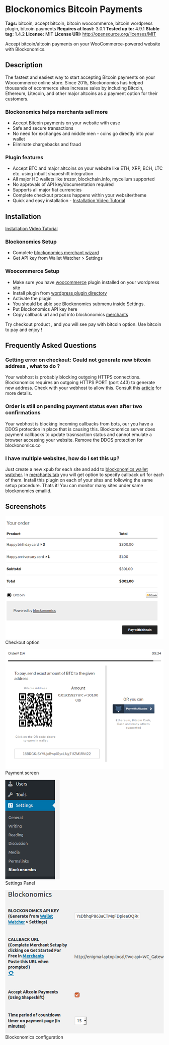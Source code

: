 # Blockonomics Bitcoin Payments #
**Tags:** bitcoin, accept bitcoin, bitcoin woocommerce, bitcoin wordpress plugin, bitcoin payments
**Requires at least:** 3.0.1
**Tested up to:** 4.9.1
**Stable tag:** 1.4.2
**License:** MIT
**License URI:** http://opensource.org/licenses/MIT

Accept bitcoin/altcoin payments on your WooCommerce-powered website with Blockonomics.

## Description ##

The fastest and easiest way to start accepting Bitcoin payments on your Woocommerce online store. Since 2015, Blockonomics has helped thousands of ecommerce sites increase sales by including Bitcoin, Ethereum, Litecoin, and other major altcoins as a payment option for their customers.

### Blockonomics helps merchants sell more ###
- Accept Bitcoin payments on your website with ease
- Safe and secure transactions
- No need for exchanges and middle men - coins go directly into your wallet
- Eliminate chargebacks and fraud


### Plugin features ###
- Accept BTC and major altcoins on your website like ETH, XRP, BCH, LTC etc. using inbuilt shapeshift integration
- All major HD wallets like trezor, blockchain.info, mycelium supported
- No approvals of API key/documentation required
- Supports all major fiat currencies
- Complete checkout process happens within your website/theme 
- Quick and easy installation - [Installation Video Tutorial](https://www.youtube.com/watch?v=E5nvTeuorE4)

## Installation ##

[Installation Video Tutorial](https://www.youtube.com/watch?v=E5nvTeuorE4)

### Blockonomics Setup ###
- Complete [blockonomics merchant wizard](https://www.blockonomics.co/merchants) 
- Get API key from Wallet Watcher > Settings

### Woocommerce Setup ###
- Make sure you have [woocommerce](https://wordpress.org/plugins/woocommerce/) plugin installed on your wordpress site
- Install plugin from [wordpress plugin directory](https://wordpress.org/plugins/blockonomics-bitcoin-payments/)
- Activate the plugin
- You should be able see Blockonomics submenu inside Settings.  
- Put Blockonomics API key here
- Copy callback url and put into blockonomics [merchants](https://www.blockonomics.co/merchants)

Try checkout product , and you will see pay with bitcoin option.
Use bitcoin to pay and enjoy !

## Frequently Asked Questions ##

### Getting error on checkout: Could not generate new bitcoin address , what to do ? ###
Your webhost is probably blocking outgoing HTTPS connections. Blockonomics requires an outgoing HTTPS PORT (port 443) to generate new address. Check with your webhost to allow this. Consult this [article](https://blockonomics.freshdesk.com/solution/articles/33000215104-troubleshooting-unable-to-generate-new-address) for more details.

### Order is still on pending payment status even after two confirmations  ###
Your webhost is blocking incoming callbacks from bots, our you have a DDOS protection in place that is causing this. Blockonomics server does payment callbacks to update trasnsaction status and cannot emulate a browser accessing your website. Remove the DDOS protection for blockonomics.co 

### I have multiple websites, how do I set this up? ###
Just create a new xpub for each site and add to [blockonomics wallet watcher](https://www.blockonomics/blockonomics). In [merchants tab](https://www.blockonomics.co/merchants) you will get option to specify callback url for each of them.  Install this plugin on each of your sites and following the same setup procedure.  Thats it! You can monitor many sites under same blockonomics emailid.

## Screenshots ##

![](assets-wp-repo/screenshot-4.png)    
Checkout option

![](assets-wp-repo/screenshot-3.png)    
Payment screen

![](assets-wp-repo/screenshot-1.png)    
Settings Panel  

![](assets-wp-repo/screenshot-2.png)  
Blockonomics configuration  

